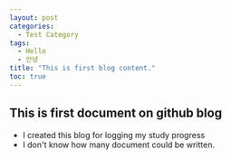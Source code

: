 ```yaml
---
layout: post
categories:
  - Test Category
tags:
  - Hello
  - 안녕
title: "This is first blog content."
toc: true
---
```



## This is first document on github blog
  - I created this blog for logging my study progress
  - I don't know how many document could be written.

